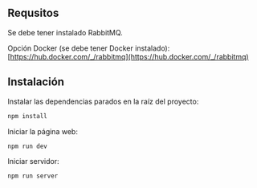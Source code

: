 ## Requsitos
Se debe tener instalado RabbitMQ.

Opción Docker (se debe tener Docker instalado): [https://hub.docker.com/_/rabbitmq](https://hub.docker.com/_/rabbitmq)

## Instalación

Instalar las dependencias parados en la raíz del proyecto:

```bash
npm install
```

Iniciar la página web:
```bash
npm run dev
```

Iniciar servidor:
```bash
npm run server
```